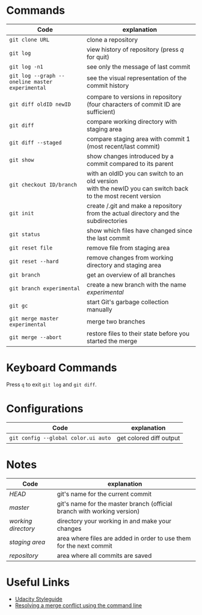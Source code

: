 # Commands
| Code                                            | explanation                                                  |
| ----------------------------------------------- | ------------------------------------------------------------ |
| `git clone URL`                                 | clone a repository                                           |
| `git log`                                       | view history of repository (press *q* for quit)              |
| `git log -n1`                                   | see only the message of last commit                          |
| `git log --graph --oneline master experimental` | see the visual representation of the commit history          |
| `git diff oldID newID`                          | compare to versions in repository (four characters of commit ID are sufficient) |
| `git diff`                                      | compare working directory with staging area                  |
| `git diff --staged`                             | compare staging area with commit 1 (most recent/last commit) |
| `git show`                                      | show changes introduced by a commit compared to its parent   |
| `git checkout ID/branch`                        | with an oldID you can switch to an old version<br />with the newID you can switch back to the most recent version |
| `git init`                                      | create /.git and make a repository from the actual directory and the subdirectories |
| `git status`                                    | show which files have changed since the last commit          |
| `git reset file`                                | remove file from staging area                                |
| `git reset --hard`                              | remove changes from working directory and staging area       |
| `git branch`                                    | get an overview of all branches                              |
| `git branch experimental`                       | create a new branch with the name *experimental*             |
| `git gc`                                        | start Git's garbage collection manually                      |
| `git merge master experimental`                 | merge two branches                                           |
| `git merge --abort`                             | restore files to their state before you started the merge    |


# Keyboard Commands
Press `q` to exit `git log` and `git diff`.

# Configurations
| Code                                | explanation             |
| ----------------------------------- | ----------------------- |
| `git config --global color.ui auto` | get colored diff output |

# Notes

| Code                | explanation                                                  |
| ------------------- | ------------------------------------------------------------ |
| *HEAD*              | git's name for the current commit                            |
| *master*            | git's name for the master branch (official branch with working version) |
| *working directory* | directory your working in and make your changes              |
| *staging area*      | area where files are added in order to use them for the next commit |
| *repository*        | area where all commits are saved                             |

# Useful Links

* [Udacity Styleguide](http://udacity.github.io/git-styleguide/)
* [Resolving a merge conflict using the command line](https://help.github.com/articles/resolving-a-merge-conflict-using-the-command-line/)

